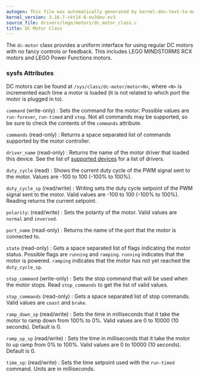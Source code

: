 ```yaml
---
autogen: This file was automatically generated by kernel-doc-text-to-markdown.py
kernel_version: 3.16.7-ckt14-6-ev3dev-ev3
source_file: drivers/lego/motors/dc_motor_class.c
title: DC Motor Class
---
```


The `dc-motor` class provides a uniform interface for using regular DC motors
with no fancy controls or feedback. This includes LEGO MINDSTORMS RCX motors
and LEGO Power Functions motors.

### sysfs Attributes

DC motors can be found at `/sys/class/dc-motor/motor<N>`, where `<N>`
is incremented each time a motor is loaded (it is not related to which port
the motor is plugged in to).

`command` (write-only)
: Sets the command for the motor. Possible values are `run-forever`, `run-timed` and
`stop`. Not all commands may be supported, so be sure to check the contents
of the `commands` attribute.

`commands` (read-only)
: Returns a space separated list of commands supported by the motor
controller.

`driver_name` (read-only)
: Returns the name of the motor driver that loaded this device. See the list
of [supported devices] for a list of drivers.

`duty_cycle` (read)
: Shows the current duty cycle of the PWM signal sent to the motor. Values
are -100 to 100 (-100% to 100%).

`duty_cycle_sp` (read/write)
: Writing sets the duty cycle setpoint of the PWM signal sent to the motor.
Valid values are -100 to 100 (-100% to 100%). Reading returns the current
setpoint.

`polarity`: (read/write)
: Sets the polarity of the motor. Valid values are `normal` and `inversed`.

`port_name` (read-only)
: Returns the name of the port that the motor is connected to.

`state` (read-only)
: Gets a space separated list of flags indicating the motor status. Possible
flags are `running` and `ramping`. `running` indicates that the motor is
powered. `ramping` indicates that the motor has not yet reached the
`duty_cycle_sp`.

`stop_command` (write-only)
: Sets the stop command that will be used when the motor stops. Read
`stop_commands` to get the list of valid values.

`stop_commands` (read-only)
: Gets a space separated list of stop commands. Valid values are `coast`
and `brake`.

`ramp_down_sp` (read/write)
: Sets the time in milliseconds that it take the motor to ramp down from 100%
to 0%. Valid values are 0 to 10000 (10 seconds). Default is 0.

`ramp_up_sp` (read/write)
: Sets the time in milliseconds that it take the motor to up ramp from 0% to
100%. Valid values are 0 to 10000 (10 seconds). Default is 0.

`time_sp`: (read/write)
: Sets the time setpoint used with the `run-timed` command. Units are in
milliseconds.

[supported devices]: /docs/motors/#supported-devices

